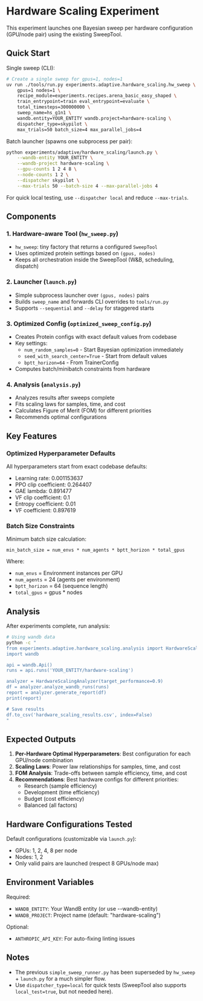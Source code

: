 # Hardware Scaling Experiment

This experiment launches one Bayesian sweep per hardware configuration (GPU/node pair) using the existing SweepTool.

## Quick Start

Single sweep (CLI):
```bash
# Create a single sweep for gpus=1, nodes=1
uv run ./tools/run.py experiments.adaptive.hardware_scaling.hw_sweep \
    gpus=1 nodes=1 \
    recipe_module=experiments.recipes.arena_basic_easy_shaped \
    train_entrypoint=train eval_entrypoint=evaluate \
    total_timesteps=300000000 \
    sweep_name=hs_g1n1 \
    wandb.entity=YOUR_ENTITY wandb.project=hardware-scaling \
    dispatcher_type=skypilot \
    max_trials=50 batch_size=4 max_parallel_jobs=4
```

Batch launcher (spawns one subprocess per pair):
```bash
python experiments/adaptive/hardware_scaling/launch.py \
    --wandb-entity YOUR_ENTITY \
    --wandb-project hardware-scaling \
    --gpu-counts 1 2 4 8 \
    --node-counts 1 2 \
    --dispatcher skypilot \
    --max-trials 50 --batch-size 4 --max-parallel-jobs 4
```

For quick local testing, use `--dispatcher local` and reduce `--max-trials`.

## Components

### 1. Hardware-aware Tool (`hw_sweep.py`)
- `hw_sweep`: tiny factory that returns a configured `SweepTool`
- Uses optimized protein settings based on `(gpus, nodes)`
- Keeps all orchestration inside the SweepTool (W&B, scheduling, dispatch)

### 2. Launcher (`launch.py`)
- Simple subprocess launcher over `(gpus, nodes)` pairs
- Builds `sweep_name` and forwards CLI overrides to `tools/run.py`
- Supports `--sequential` and `--delay` for staggered starts

### 3. Optimized Config (`optimized_sweep_config.py`)
- Creates Protein configs with exact default values from codebase
- Key settings:
  - `num_random_samples=0` - Start Bayesian optimization immediately
  - `seed_with_search_center=True` - Start from default values
  - `bptt_horizon=64` - From TrainerConfig
- Computes batch/minibatch constraints from hardware

### 4. Analysis (`analysis.py`)
- Analyzes results after sweeps complete
- Fits scaling laws for samples, time, and cost
- Calculates Figure of Merit (FOM) for different priorities
- Recommends optimal configurations

## Key Features

### Optimized Hyperparameter Defaults
All hyperparameters start from exact codebase defaults:
- Learning rate: 0.001153637
- PPO clip coefficient: 0.264407
- GAE lambda: 0.891477
- VF clip coefficient: 0.1
- Entropy coefficient: 0.01
- VF coefficient: 0.897619

### Batch Size Constraints
Minimum batch size calculation:
```
min_batch_size = num_envs * num_agents * bptt_horizon * total_gpus
```
Where:
- `num_envs` = Environment instances per GPU
- `num_agents` = 24 (agents per environment)
- `bptt_horizon` = 64 (sequence length)
- `total_gpus` = gpus * nodes

## Analysis

After experiments complete, run analysis:

```bash
# Using wandb data
python -c "
from experiments.adaptive.hardware_scaling.analysis import HardwareScalingAnalyzer
import wandb

api = wandb.Api()
runs = api.runs('YOUR_ENTITY/hardware-scaling')

analyzer = HardwareScalingAnalyzer(target_performance=0.9)
df = analyzer.analyze_wandb_runs(runs)
report = analyzer.generate_report(df)
print(report)

# Save results
df.to_csv('hardware_scaling_results.csv', index=False)
"
```

## Expected Outputs

1. **Per-Hardware Optimal Hyperparameters**: Best configuration for each GPU/node combination
2. **Scaling Laws**: Power law relationships for samples, time, and cost
3. **FOM Analysis**: Trade-offs between sample efficiency, time, and cost
4. **Recommendations**: Best hardware configs for different priorities:
   - Research (sample efficiency)
   - Development (time efficiency)
   - Budget (cost efficiency)
   - Balanced (all factors)

## Hardware Configurations Tested

Default configurations (customizable via `launch.py`):
- GPUs: 1, 2, 4, 8 per node
- Nodes: 1, 2
- Only valid pairs are launched (respect 8 GPUs/node max)

## Environment Variables

Required:
- `WANDB_ENTITY`: Your WandB entity (or use --wandb-entity)
- `WANDB_PROJECT`: Project name (default: "hardware-scaling")

Optional:
- `ANTHROPIC_API_KEY`: For auto-fixing linting issues

## Notes

- The previous `simple_sweep_runner.py` has been superseded by `hw_sweep` + `launch.py` for a much simpler flow.
- Use `dispatcher_type=local` for quick tests (SweepTool also supports `local_test=true`, but not needed here).
